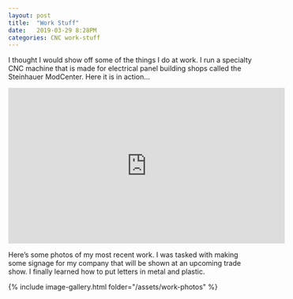 ```yaml
---
layout: post
title:  "Work Stuff"
date:   2019-03-29 8:28PM
categories: CNC work-stuff
---
```


I thought I would show off some of the things I do at work. I run a specialty CNC machine that is made for electrical panel building shops called the Steinhauer ModCenter. Here it is in action…

<iframe width="560" height="315" src="https://www.youtube.com/embed/1XrVsSylJqE" frameborder="0" allow="accelerometer; autoplay; encrypted-media; gyroscope; picture-in-picture" allowfullscreen></iframe>

Here’s some photos of my most recent work. I was tasked with making some signage for my company that will be shown at an upcoming trade show. I finally learned how to put letters in metal and plastic.


{% include image-gallery.html folder="/assets/work-photos" %}
